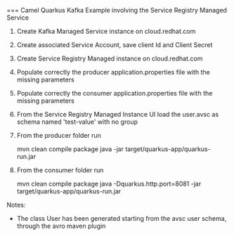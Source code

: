 === Camel Quarkus Kafka Example involving the Service Registry Managed Service

1. Create Kafka Managed Service instance on cloud.redhat.com
2. Create associated Service Account, save client Id and Client Secret
3. Create Service Registry Managed instance on cloud.redhat.com
4. Populate correctly the producer application.properties file with the missing parameters
5. Populate correctly the consumer application.properties file with the missing parameters

6. From the Service Registry Managed Instance UI load the user.avsc as schema named 'test-value' with no group

7. From the producer folder run

   mvn clean compile package
   java -jar target/quarkus-app/quarkus-run.jar

8. From the consumer folder run

   mvn clean compile package
   java -Dquarkus.http.port=8081 -jar target/quarkus-app/quarkus-run.jar

Notes:
- The class User has been generated starting from the avsc user schema, through the avro maven plugin
